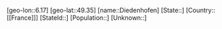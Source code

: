 ﻿---
location: [49.35,6.17]
type: City
tags:
- geo/City


SpocWebEntityId: 29782
isDeleted: false
confidential: public

---
[geo-lon::6.17]
[geo-lat::49.35]
[name::Diedenhofen]
[State::]
[Country::[[France]]]
[StateId::]
[Population::]
[Unknown::]

